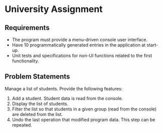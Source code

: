 # University Assignment
## Requirements

- The program must provide a menu-driven console user interface.
- Have 10 programmatically generated entries in the application at start-up.
- Unit tests and specifications for non-UI functions related to the first functionality.

## Problem Statements
Manage a list of students. Provide the following features:
1. Add a student. Student data is read from the console.
2. Display the list of students.
3. Filter the list so that students in a given group (read from the console) are deleted from the list.
4. Undo the last operation that modified program data. This step can be repeated.
